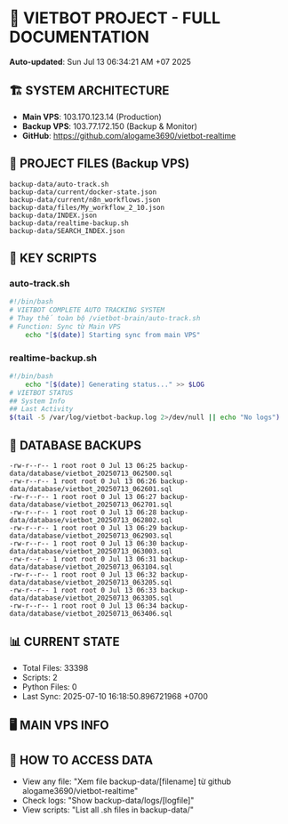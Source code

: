 # 🤖 VIETBOT PROJECT - FULL DOCUMENTATION
**Auto-updated**: Sun Jul 13 06:34:21 AM +07 2025

## 🏗️ SYSTEM ARCHITECTURE
- **Main VPS**: 103.170.123.14 (Production)
- **Backup VPS**: 103.77.172.150 (Backup & Monitor)
- **GitHub**: https://github.com/alogame3690/vietbot-realtime

## 📁 PROJECT FILES (Backup VPS)
```
backup-data/auto-track.sh
backup-data/current/docker-state.json
backup-data/current/n8n_workflows.json
backup-data/files/My_workflow_2_10.json
backup-data/INDEX.json
backup-data/realtime-backup.sh
backup-data/SEARCH_INDEX.json
```

## 🔧 KEY SCRIPTS
### auto-track.sh
```bash
#!/bin/bash
# VIETBOT COMPLETE AUTO TRACKING SYSTEM
# Thay thế toàn bộ /vietbot-brain/auto-track.sh
# Function: Sync từ Main VPS
    echo "[$(date)] Starting sync from main VPS"
```
### realtime-backup.sh
```bash
#!/bin/bash
    echo "[$(date)] Generating status..." >> $LOG
# VIETBOT STATUS
## System Info
## Last Activity
$(tail -5 /var/log/vietbot-backup.log 2>/dev/null || echo "No logs")
```

## 💾 DATABASE BACKUPS
```
-rw-r--r-- 1 root root 0 Jul 13 06:25 backup-data/database/vietbot_20250713_062500.sql
-rw-r--r-- 1 root root 0 Jul 13 06:26 backup-data/database/vietbot_20250713_062601.sql
-rw-r--r-- 1 root root 0 Jul 13 06:27 backup-data/database/vietbot_20250713_062701.sql
-rw-r--r-- 1 root root 0 Jul 13 06:28 backup-data/database/vietbot_20250713_062802.sql
-rw-r--r-- 1 root root 0 Jul 13 06:29 backup-data/database/vietbot_20250713_062903.sql
-rw-r--r-- 1 root root 0 Jul 13 06:30 backup-data/database/vietbot_20250713_063003.sql
-rw-r--r-- 1 root root 0 Jul 13 06:31 backup-data/database/vietbot_20250713_063104.sql
-rw-r--r-- 1 root root 0 Jul 13 06:32 backup-data/database/vietbot_20250713_063205.sql
-rw-r--r-- 1 root root 0 Jul 13 06:33 backup-data/database/vietbot_20250713_063305.sql
-rw-r--r-- 1 root root 0 Jul 13 06:34 backup-data/database/vietbot_20250713_063406.sql
```

## 📊 CURRENT STATE
- Total Files: 33398
- Scripts: 2
- Python Files: 0
- Last Sync: 2025-07-10 16:18:50.896721968 +0700

## 🖥️ MAIN VPS INFO


## 🚨 HOW TO ACCESS DATA
- View any file: "Xem file backup-data/[filename] từ github alogame3690/vietbot-realtime"
- Check logs: "Show backup-data/logs/[logfile]"
- View scripts: "List all .sh files in backup-data/"
